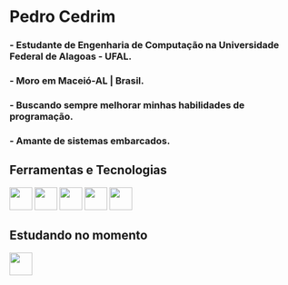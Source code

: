 # Pedro Cedrim

<h3> - Estudante de Engenharia de Computação na Universidade Federal de Alagoas - UFAL. </h3>
<h3> - Moro em Maceió-AL | Brasil. </h3>
<h3> - Buscando sempre melhorar minhas habilidades de programação. </h3>
<h3> - Amante de sistemas embarcados. </h3>


## Ferramentas e Tecnologias
<div style={flex-direction: "row";}>
  <img loading="lazy" src="https://cdn.jsdelivr.net/gh/devicons/devicon/icons/c/c-original.svg" width="40" height="40"/>
  <img loading="lazy" src="https://cdn.jsdelivr.net/gh/devicons/devicon/icons/cplusplus/cplusplus-original.svg" width="40" height="40"/>
  <img loading="lazy" src="https://cdn.jsdelivr.net/gh/devicons/devicon/icons/python/python-original-wordmark.svg" width="40" height="40"/>
  <img loading="lazy" src="https://cdn.jsdelivr.net/gh/devicons/devicon/icons/r/r-original.svg" width="40" height="40"/>
  <img loading="lazy" src="https://cdn.jsdelivr.net/gh/devicons/devicon/icons/cplusplus/cplusplus-original.svg" width="40" height="40"/>
</div>




## Estudando no momento
<img loading="lazy" src="https://cdn.jsdelivr.net/gh/devicons/devicon/icons/git/git-original.svg" width="40" height="40"/>



<link rel="stylesheet" href="https://cdn.jsdelivr.net/gh/devicons/devicon@v2.15.1/devicon.min.css">
